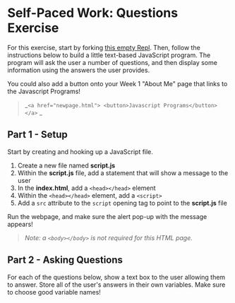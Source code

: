# Self-Paced Work: Questions Exercise
For this exercise, start by forking [this empty Repl](https://replit.com/@HylandOutreach/EmptyWeb). Then, follow the instructions below to build a little text-based JavaScript program. The program will ask the user a number of questions, and then display some information using the answers the user provides.

You could also add a button onto your Week 1 "About Me" page that links to the Javascript Programs!
>_`<a href="newpage.html">
    <button>Javascript Programs</button>
</a>`
_

## Part 1 - Setup
Start by creating and hooking up a JavaScript file.

1. Create a new file named **script.js**
1. Within the **script.js** file, add a statement that will show a message to the user
1. In the **index.html**, add a `<head></head>` element
1. Within the `<head></head>` element, add a `<script>`
1. Add a `src` attribute to the `script` opening tag to point to the **script.js** file

Run the webpage, and make sure the alert pop-up with the message appears!

>_Note: a `<body></body>` is not required for this HTML page._

## Part 2 - Asking Questions
For each of the questions below, show a text box to the user allowing them to answer. Store all of the user's answers in their own variables. Make sure to choose good variable names!

- What is your full name?
- What is your favorite color?
- What is your favorite movie?
- What is the date today?

## Part 3 - Displaying Answers
For each of the answers retrieved in the previous part, show the user a formatted message like "Name: Charlie Chaplin".

### Extra Challenge
For an added challenge, attempt to display all the information in only one message box.

To add a new line into the long text value, use `\n`.`\n` is an escape sequence that allows a developer to add a _line break_ to a message.

Basically, if the message was:
```js
"Hello\nJim"
```

It would display as:
```
Hello
Jim
```

The `\n` is automatically taken out, and everything that comes after it is on its own line!

## Challenges
For these challenges, do some research on your own and try to figure out how to solve them. Please feel free to hop around from one challenge to another, they are not listed in order of difficulty. You should also be able to complete all of these challenges without using `if` statements, `switch` statements, `for` loops, or `while` loops (which are more advanced topics).

These may be helpful resources:

- [String Methods](https://www.w3schools.com/js/js_string_methods.asp)
- [Date Methods](https://www.w3schools.com/js/js_date_methods.asp)
- [Confirm Window](https://www.w3schools.com/jsref/met_win_confirm.asp)

### 1. Uppercase Movie
No matter what the user enters, display their favorite movie in all in uppercase letters.

### 2. Removing Whitespace from Movie
Remove all spaces from the beginning and end of the text the user enters for their favorite movie.

### 3. Replacing Red
If the user enters "red" as their favorite color, replace it with "blue" instead.

### 4. Separate First and Last Name
Instead of displaying the user's full name in one line, display their first name and last name separately. For this challenge, assume the user will enter their first name, then a space, then their last name.

**Example**

Instead of displaying "Name: Charlie Chaplin", display "First Name: Charlie" and "Last Name: Chaplin" on separate lines.

### 5. Display Actual Date
Instead of displaying the date the user enters, display the actual date.

### 6. OK/Cancel
After the last question, display a pop-up box that has both "OK" and "Cancel" options. The text in the box should say "Continue?".

- If the user clicks OK, display a message saying "You chose to continue: true"
- If the user clicks Cancel, display a message saying "You chose to continue: false"

Regardless of what the user chooses to do, continue on and display their information.

### 7. Half-birthday
Ask the user for their date of birth, then display their half birthday based on what they enter.
- Assume the user will enter their information in the form of "MM/DD"
- When displaying their half birthday, only show the month and day, in the form "MM/DD"
- Do not worry about leap years

### 8. Days Until the New Year
In addition to displaying today's date, display the number of days until the New Year. For example, if today were 12/31, it should display "1". If today were 3/9, it should display "298".

### 9. Template Literals
>Resource: https://developer.mozilla.org/en-US/docs/Web/JavaScript/Reference/Template_literals

Figure out how to use template literals to display multi-line text and include variable values _without_ using `+` or `\n`!
